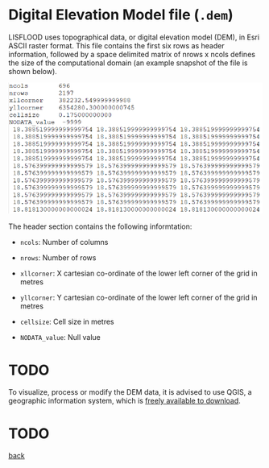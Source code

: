 # Digital Elevation Model file (`.dem`)

LISFLOOD uses topographical data, or digital elevation model (DEM), in Esri ASCII raster format. This file contains the first six rows as header information, followed by a space delimited matrix of nrows x ncols defines the size of the computational domain (an example snapshot of the file is shown below).

![image](/Figures/mesh1.PNG)

The header section contains the following informtation:

- `ncols`: Number of columns

- `nrows`: Number of rows

- `xllcorner`: X cartesian co-ordinate of the lower left corner of the grid in metres

- `yllcorner`: Y cartesian co-ordinate of the lower left corner of the grid in metres

- `cellsize`: Cell size in metres

- `NODATA_value`: Null value



# TODO 

To visualize, process or modify the DEM data, it is advised to use QGIS, a geographic information system, which is [freely available to download](https://www.qgis.org/en/site/forusers/download.html). 

# TODO

[back](/Merewether1.md)
